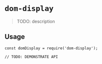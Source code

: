 # `dom-display`

> TODO: description

## Usage

```
const domDisplay = require('dom-display');

// TODO: DEMONSTRATE API
```
